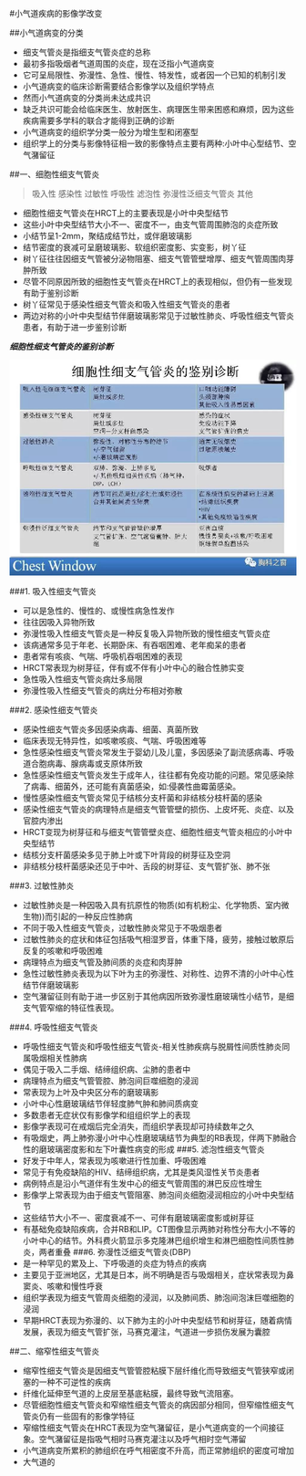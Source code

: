 #小气道疾病的影像学改变

##小气道病变的分类

- 细支气管炎是指细支气管炎症的总称
- 最初多指吸烟者气道周围的炎症，现在泛指小气道病变
- 它可呈局限性、弥漫性、急性、慢性、特发性，或者因一个已知的机制引发
- 小气道病变的临床诊断需要结合影像学以及组织学特点
- 然而小气道病变的分类尚未达成共识
- 缺乏共识可能会给临床医生、放射医生、病理医生带来困惑和麻烦，因为这些疾病需要多学科的联合才能得到正确的诊断
- 小气道病变的组织学分类一般分为增生型和闭塞型
- 组织学上的分类与影像特征相一致的影像特点主要有两种:小叶中心型结节、空气潴留征

##一、细胞性细支气管炎
>吸入性
> 感染性
> 过敏性
> 呼吸性
> 滤泡性
> 弥漫性泛细支气管炎
> 其他

- 细胞性细支气管炎在HRCT上的主要表现是小叶中央型结节
- 这些小叶中央型结节大小不一、密度不一，由支气管周围肺泡的炎症所致
- 小结节呈1-2mm，聚结成结节灶，或伴磨玻璃影
- 结节密度的衰减可呈磨玻璃影、软组织密度影、实变影，树丫征
- 树丫征往往因细支气管被分泌物阻塞、细支气管管壁增厚、细支气管周围肉芽肿所致
- 尽管不同原因所致的细胞性支气管炎在HRCT上的表现相似，但仍有一些发现有助于鉴别诊断
- 树丫征常见于感染性细支气管炎和吸入性细支气管炎的患者
- 两边对称的小叶中央型结节伴磨玻璃影常见于过敏性肺炎、呼吸性细支气管炎患者，有助于进一步鉴别诊断

***细胞性细支气管炎的鉴别诊断***


![](./_image/0-2.jpg)

###1. 吸入性细支气管炎
- 可以是急性的、慢性的、或慢性病急性发作
- 往往因吸入异物所致
- 弥漫性吸入性细支气管炎是一种反复吸入异物所致的慢性细支气管炎症
- 该病通常多见于年老、长期卧床、有吞咽困难、老年痴呆的患者
- 患者常有咳痰、气喘、呼吸机吞咽困难的表现
- HRCT常表现为树芽征，伴有或不伴有小叶中心的融合性肺实变
- 急性吸入性细支气管炎病灶多局限
- 弥漫性吸入性细支气管炎的病灶分布相对弥散

###2. 感染性细支气管炎
- 感染性细支气管炎多因感染病毒、细菌、真菌所致
- 临床表现无特异性，如咳嗽咳痰、气喘、呼吸困难等
- 急性感染性细支气管炎常发生于婴幼儿及儿童，多因感染了副流感病毒、呼吸道合胞病毒、腺病毒或支原体所致
- 急性感染性细支气管炎发生于成年人，往往都有免疫功能的问题。常见感染除了病毒、细菌外，还可能有真菌感染，如:侵袭性曲霉菌感染。
- 慢性感染性细支气管炎常见于结核分支杆菌和非结核分枝杆菌的感染
- 感染性细支气管炎的病理特点是细支气管管壁的损伤、上皮坏死、炎症、以及官腔内渗出
- HRCT变现为树芽征和与细支气管管壁炎症、细胞性细支气管炎相应的小叶中央型结节
- 结核分支杆菌感染多见于肺上叶或下叶背段的树芽征及空洞
- 非结核分枝杆菌感染还见于中叶、舌段的树芽征、支气管扩张、肺不张


###3. 过敏性肺炎
- 过敏性肺炎是一种因吸入具有抗原性的物质(如有机粉尘、化学物质、室内微生物))而引起的一种反应性肺病
- 不同于吸入性细支气管炎，过敏性肺炎常见于不吸烟患者
- 过敏性肺炎的症状和体征包括吸气相湿罗音，体重下降，疲劳，接触过敏原后反复的咳嗽和呼吸困难
- 病理特点为细支气管及肺间质的炎症和肉芽肿
- 急性过敏性肺炎表现为以下叶为主的弥漫性、对称性、边界不清的小叶中心性结节伴磨玻璃影
- 空气潴留征则有助于进一步区别于其他病因所致弥漫性磨玻璃性小结节，是细支气管窄缩的特征性表现。

###4. 呼吸性细支气管炎
- 呼吸性细支气管炎和呼吸性细支气管炎-相关性肺疾病与脱屑性间质性肺炎同属吸烟相关性肺病
- 偶见于吸入二手烟、结缔组织病、尘肺的患者中
- 病理特点为细支气管管腔、肺泡间巨噬细胞的浸润
- 常表现为上叶及中央区分布的磨玻璃影
- 小叶中心性磨玻璃结节伴轻度肺气肿和肺间质病变
- 多数患者无症状仅有影像学和组组织学上的表现
- 影像学表现可在戒烟后完全消失，而组织学表现却可持续数年之久
- 有吸烟史，两上肺弥漫小叶中心性磨玻璃结节为典型的RB表现，伴两下肺融合性的磨玻璃密度影和左下叶囊性病变的形成
###5. 滤泡性细支气管炎
- 好发于中年人，常表现为咳嗽进行性加重、呼吸困难
- 常见于有免疫缺陷的HIV、结缔组织病，尤其是类风湿性关节炎患者
- 病例特点是沿小气道伴有生发中心的细支气管周围的淋巴反应性增生
- 影像学上常表现为由于细支气管阻塞、肺泡间炎细胞浸润相应的小叶中央型结节
- 这些结节大小不一、密度衰减不一、可伴有磨玻璃密度影或树芽征
- 有基础免疫缺陷疾病，合并RB和LIP。CT图像显示两肺对称性分布大小不等的小叶中心的结节。外科费火箭显示多克隆淋巴组织增生和淋巴细胞性间质性肺炎，两者重叠
###6. 弥漫性泛细支气管炎(DBP)
- 是一种罕见的累及上、下呼吸道的炎症为特点的疾病
- 主要见于亚洲地区，尤其是日本，尚不明确是否与吸烟相关，症状常表现为鼻窦炎、咳嗽和慢性呼衰
- 组织学表现为细支气管周炎细胞的浸润，以及肺间质、肺泡间泡沫巨噬细胞的浸润
- 早期HRCT表现为弥漫的、以下肺为主的小叶中央型结节和树芽征，随着病情发展，表现为细支气管扩张，马赛克灌注，气道进一步损伤发展为囊腔

##二、缩窄性细支气管炎
- 缩窄性细支气管炎是因细支气管管腔粘膜下层纤维化而导致细支气管狭窄或闭塞的一种不可逆性的疾病
- 纤维化延伸至气道的上皮层至基底粘膜，最终导致气流阻塞。
- 尽管细胞性细支气管炎和窄缩性细支气管炎的病因部分相同，但窄缩性细支气管炎仍有一些固有的影像学特征
- 窄缩性细支气管炎在HRCT表现为空气潴留征，是小气道病变的一个间接征象。空气潴留征是指吸气相时马赛克灌注以及呼气相时空气滞留
- 小气道病变所累积的肺组织在呼气相密度不升高，而正常肺组织的密度可增加
- 大气道的